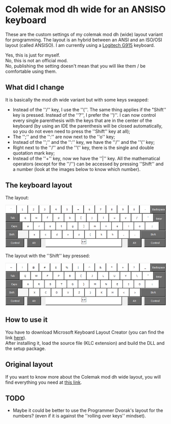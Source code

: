 # Colemak mod dh wide for an ANSISO keyboard

These are the custom settings of my colemak mod dh (wide) layout variant for programming. The layout is an hybrid between an ANSI and an ISO/OSI layout (called ANSISO). I am currently using a [Logitech G915](https://www.logitechg.com/en-us/products/gaming-keyboards/g915-low-profile-wireless-mechanical-gaming-keyboard.html) keyboard.

Yes, this is just for myself. <br>
No, this is not an official mod. <br>
No, publishing the setting doesn't mean that you will like them / be comfortable using them. <br>

## What did I change
It is basically the mod dh wide variant but with some keys swapped:

* Instead of the ''/'' key, I use the ''(''. The same thing applies if the "Shift'' key is pressed. Instead of the ''?'', I prefer the '')''. I can now control every single parenthesis with the keys that are in the center of the keyboard (by using an IDE the parenthesis will be closed automatically, so you do not even need to press the ''Shift'' key at all);
* The '';'' and the '':'' are now next to the ''o'' key;
* Instead of the '';'' and the '':'' key, we have the ''/'' and the ''\\'' key;
* Right next to the ''/'' and the ''\\'' key, there is the single and double quotation mark key;
* Instead of the ''+'' key, now we have the ''|'' key. All the mathematical operators (except for the ''/'') can be accessed by pressing ''Shift'' and a number (look at the images below to know which number).

## The keyboard layout


The layout:
<p align="center">
  <img src="img/no_shift.png" />
</p>

The layout with the ''Shift'' key pressed:
<p align="center">
  <img src="img/with_shift.png" />
</p>

## How to use it
You have to download Microsoft Keyboard Layout Creator (you can find the link [here](https://www.microsoft.com/en-us/download/details.aspx?id=102134)). <br>
After installing it, load the source file (KLC extension) and build the DLL and the setup package.

## Original layout

If you want to know more about the Colemak mod dh wide layout, you will find everything you need at [this link](https://colemakmods.github.io/mod-dh/keyboards.html).

## TODO
* Maybe it could be better to use the Programmer Dvorak's layout for the numbers? (even if it is against the ''rolling over keys'' mindset). 
